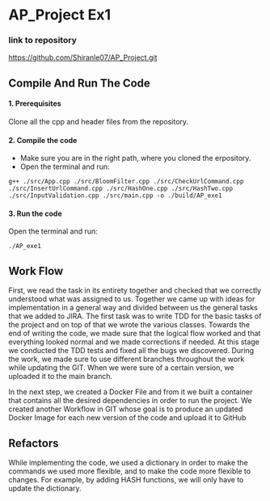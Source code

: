 # AP_Project Ex1
### link to repository
https://github.com/Shiranle07/AP_Project.git

## Compile And Run The Code
#### 1. Prerequisites
Clone all the cpp and header files from the repository.
#### 2. Compile the code
   * Make sure you are in the right path, where you cloned the erpository.
   * Open the terminal and run:
   
```Terminal
g++ ./src/App.cpp ./src/BloomFilter.cpp ./src/CheckUrlCommand.cpp ./src/InsertUrlCommand.cpp ./src/HashOne.cpp ./src/HashTwo.cpp ./src/InputValidation.cpp ./src/main.cpp -o ./build/AP_exe1
```

#### 3. Run the code

Open the terminal and run:
```Terminal
./AP_exe1
```

## Work Flow
First, we read the task in its entirety together and checked that we correctly understood what was assigned to us.
Together we came up with ideas for implementation in a general way and divided between us the general tasks that we added to JIRA.
The first task was to write TDD for the basic tasks of the project and on top of that we wrote the various classes.
Towards the end of writing the code, we made sure that the logical flow worked and that everything looked normal and we made corrections if needed.
At this stage we conducted the TDD tests and fixed all the bugs we discovered.
During the work, we made sure to use different branches throughout the work while updating the GIT. When we were sure of a certain version, we uploaded it to the main branch.

In the next step, we created a Docker File and from it we built a container that contains all the desired dependencies in order to run the project. We created another Workflow in GIT whose goal is to produce an updated Docker Image for each new version of the code and upload it to GitHub

## Refactors
While implementing the code, we used a dictionary in order to make the commands we used more flexible, and to make the code more flexible to changes. For example, by adding HASH functions, we will only have to update the dictionary.







